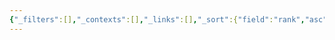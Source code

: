 ```yaml
---
{"_filters":[],"_contexts":[],"_links":[],"_sort":{"field":"rank","asc":false,"group":false},"sticker":"emoji//1f58b-fe0f","dg-publish":true,"permalink":"/excalidraw/excalidraw/","dgPassFrontmatter":true,"noteIcon":"","created":"2023-12-26T18:16:11.030+09:00","updated":"2024-08-18T15:14:00.974+09:00"}
---
```


